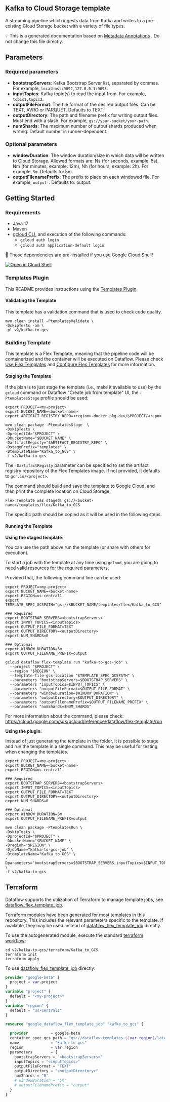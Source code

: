 
Kafka to Cloud Storage template
---
A streaming pipeline which ingests data from Kafka and writes to a pre-existing
Cloud Storage bucket with a variety of file types.



:bulb: This is a generated documentation based
on [Metadata Annotations](https://github.com/GoogleCloudPlatform/DataflowTemplates/blob/main/contributor-docs/code-contributions.md#metadata-annotations)
. Do not change this file directly.

## Parameters

### Required parameters

* **bootstrapServers**: Kafka Bootstrap Server list, separated by commas. For example, `localhost:9092,127.0.0.1:9093`.
* **inputTopics**: Kafka topic(s) to read the input from. For example, `topic1,topic2`.
* **outputFileFormat**: The file format of the desired output files. Can be TEXT, AVRO or PARQUET. Defaults to TEXT.
* **outputDirectory**: The path and filename prefix for writing output files. Must end with a slash. For example, `gs://your-bucket/your-path`.
* **numShards**: The maximum number of output shards produced when writing. Default number is runner-dependent.

### Optional parameters

* **windowDuration**: The window duration/size in which data will be written to Cloud Storage. Allowed formats are: Ns (for seconds, example: 5s), Nm (for minutes, example: 12m), Nh (for hours, example: 2h). For example, `5m`. Defaults to: 5m.
* **outputFilenamePrefix**: The prefix to place on each windowed file. For example, `output-`. Defaults to: output.



## Getting Started

### Requirements

* Java 17
* Maven
* [gcloud CLI](https://cloud.google.com/sdk/gcloud), and execution of the
  following commands:
  * `gcloud auth login`
  * `gcloud auth application-default login`

:star2: Those dependencies are pre-installed if you use Google Cloud Shell!

[![Open in Cloud Shell](http://gstatic.com/cloudssh/images/open-btn.svg)](https://console.cloud.google.com/cloudshell/editor?cloudshell_git_repo=https%3A%2F%2Fgithub.com%2FGoogleCloudPlatform%2FDataflowTemplates.git&cloudshell_open_in_editor=v2/kafka-to-gcs/src/main/java/com/google/cloud/teleport/v2/templates/KafkaToGCS.java)

### Templates Plugin

This README provides instructions using
the [Templates Plugin](https://github.com/GoogleCloudPlatform/DataflowTemplates/blob/main/contributor-docs/code-contributions.md#templates-plugin).

#### Validating the Template

This template has a validation command that is used to check code quality.

```shell
mvn clean install -PtemplatesValidate \
-DskipTests -am \
-pl v2/kafka-to-gcs
```

### Building Template

This template is a Flex Template, meaning that the pipeline code will be
containerized and the container will be executed on Dataflow. Please
check [Use Flex Templates](https://cloud.google.com/dataflow/docs/guides/templates/using-flex-templates)
and [Configure Flex Templates](https://cloud.google.com/dataflow/docs/guides/templates/configuring-flex-templates)
for more information.

#### Staging the Template

If the plan is to just stage the template (i.e., make it available to use) by
the `gcloud` command or Dataflow "Create job from template" UI,
the `-PtemplatesStage` profile should be used:

```shell
export PROJECT=<my-project>
export BUCKET_NAME=<bucket-name>
export ARTIFACT_REGISTRY_REPO=<region>-docker.pkg.dev/$PROJECT/<repo>

mvn clean package -PtemplatesStage  \
-DskipTests \
-DprojectId="$PROJECT" \
-DbucketName="$BUCKET_NAME" \
-DartifactRegisty="$ARTIFACT_REGISTRY_REPO" \
-DstagePrefix="templates" \
-DtemplateName="Kafka_to_GCS" \
-f v2/kafka-to-gcs
```

The `-DartifactRegisty` parameter can be specified to set the artifact registry repository of the Flex Templates image.
If not provided, it defaults to `gcr.io/<project>`.

The command should build and save the template to Google Cloud, and then print
the complete location on Cloud Storage:

```
Flex Template was staged! gs://<bucket-name>/templates/flex/Kafka_to_GCS
```

The specific path should be copied as it will be used in the following steps.

#### Running the Template

**Using the staged template**:

You can use the path above run the template (or share with others for execution).

To start a job with the template at any time using `gcloud`, you are going to
need valid resources for the required parameters.

Provided that, the following command line can be used:

```shell
export PROJECT=<my-project>
export BUCKET_NAME=<bucket-name>
export REGION=us-central1
export TEMPLATE_SPEC_GCSPATH="gs://$BUCKET_NAME/templates/flex/Kafka_to_GCS"

### Required
export BOOTSTRAP_SERVERS=<bootstrapServers>
export INPUT_TOPICS=<inputTopics>
export OUTPUT_FILE_FORMAT=TEXT
export OUTPUT_DIRECTORY=<outputDirectory>
export NUM_SHARDS=0

### Optional
export WINDOW_DURATION=5m
export OUTPUT_FILENAME_PREFIX=output

gcloud dataflow flex-template run "kafka-to-gcs-job" \
  --project "$PROJECT" \
  --region "$REGION" \
  --template-file-gcs-location "$TEMPLATE_SPEC_GCSPATH" \
  --parameters "bootstrapServers=$BOOTSTRAP_SERVERS" \
  --parameters "inputTopics=$INPUT_TOPICS" \
  --parameters "outputFileFormat=$OUTPUT_FILE_FORMAT" \
  --parameters "windowDuration=$WINDOW_DURATION" \
  --parameters "outputDirectory=$OUTPUT_DIRECTORY" \
  --parameters "outputFilenamePrefix=$OUTPUT_FILENAME_PREFIX" \
  --parameters "numShards=$NUM_SHARDS"
```

For more information about the command, please check:
https://cloud.google.com/sdk/gcloud/reference/dataflow/flex-template/run


**Using the plugin**:

Instead of just generating the template in the folder, it is possible to stage
and run the template in a single command. This may be useful for testing when
changing the templates.

```shell
export PROJECT=<my-project>
export BUCKET_NAME=<bucket-name>
export REGION=us-central1

### Required
export BOOTSTRAP_SERVERS=<bootstrapServers>
export INPUT_TOPICS=<inputTopics>
export OUTPUT_FILE_FORMAT=TEXT
export OUTPUT_DIRECTORY=<outputDirectory>
export NUM_SHARDS=0

### Optional
export WINDOW_DURATION=5m
export OUTPUT_FILENAME_PREFIX=output

mvn clean package -PtemplatesRun \
-DskipTests \
-DprojectId="$PROJECT" \
-DbucketName="$BUCKET_NAME" \
-Dregion="$REGION" \
-DjobName="kafka-to-gcs-job" \
-DtemplateName="Kafka_to_GCS" \
-Dparameters="bootstrapServers=$BOOTSTRAP_SERVERS,inputTopics=$INPUT_TOPICS,outputFileFormat=$OUTPUT_FILE_FORMAT,windowDuration=$WINDOW_DURATION,outputDirectory=$OUTPUT_DIRECTORY,outputFilenamePrefix=$OUTPUT_FILENAME_PREFIX,numShards=$NUM_SHARDS" \
-f v2/kafka-to-gcs
```

## Terraform

Dataflow supports the utilization of Terraform to manage template jobs,
see [dataflow_flex_template_job](https://registry.terraform.io/providers/hashicorp/google/latest/docs/resources/dataflow_flex_template_job).

Terraform modules have been generated for most templates in this repository. This includes the relevant parameters
specific to the template. If available, they may be used instead of
[dataflow_flex_template_job](https://registry.terraform.io/providers/hashicorp/google/latest/docs/resources/dataflow_flex_template_job)
directly.

To use the autogenerated module, execute the standard
[terraform workflow](https://developer.hashicorp.com/terraform/intro/core-workflow):

```shell
cd v2/kafka-to-gcs/terraform/Kafka_to_GCS
terraform init
terraform apply
```

To use
[dataflow_flex_template_job](https://registry.terraform.io/providers/hashicorp/google/latest/docs/resources/dataflow_flex_template_job)
directly:

```terraform
provider "google-beta" {
  project = var.project
}
variable "project" {
  default = "<my-project>"
}
variable "region" {
  default = "us-central1"
}

resource "google_dataflow_flex_template_job" "kafka_to_gcs" {

  provider          = google-beta
  container_spec_gcs_path = "gs://dataflow-templates-${var.region}/latest/flex/Kafka_to_GCS"
  name              = "kafka-to-gcs"
  region            = var.region
  parameters        = {
    bootstrapServers = "<bootstrapServers>"
    inputTopics = "<inputTopics>"
    outputFileFormat = "TEXT"
    outputDirectory = "<outputDirectory>"
    numShards = "0"
    # windowDuration = "5m"
    # outputFilenamePrefix = "output"
  }
}
```
